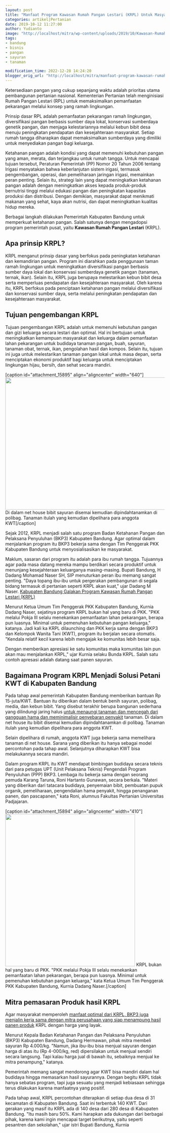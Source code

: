 ```yaml
---
layout: post
title: "Manfaat Program Kawasan Rumah Pangan Lestari (KRPL) Untuk Masyarakat"
categories: artikel|Pertanian
date: 2019-10-12 11:27:00
author: Yudianto
image: "http://localhost/mitra/wp-content/uploads/2019/10/Kawasan-Rumah-Pangan-Lestari.jpg"
tags:
- bandung
- bisnis
- pangan
- sayuran
- tanaman

modification_time: 2022-12-28 14:24:20
blogger_orig_url: "http://localhost/mitra/manfaat-program-kawasan-rumah-pangan.html"
---
```


Ketersediaan pangan yang cukup sepanjang waktu adalah prioritas utama pembangunan pertanian nasional. Kementerian Pertanian telah menginisiasi Rumah Pangan Lestari (RPL) untuk memaksimalkan pemanfaatan pekarangan melalui konsep yang ramah lingkungan.

Prinsip dasar RPL adalah pemanfaatan pekarangan ramah lingkungan, diversifikasi pangan berbasis sumber daya lokal, konservasi sumberdaya genetik pangan, dan menjaga kelestariannya melalui kebun bibit desa menuju peningkatan pendapatan dan kesejahteraan masyarakat. Setiap rumah tangga diharapkan dapat memaksimalkan sumberdaya yang dimiliki untuk menyediakan pangan bagi keluarga.

Ketahanan pangan adalah kondisi yang dapat memenuhi kebutuhan pangan yang aman, merata, dan terjangkau untuk rumah tangga. Untuk mencapai tujuan tersebut, Peraturan Pemerintah (PP) Nomor 20 Tahun 2006 tentang Irigasi menyatakan bahwa keberlanjutan sistem irigasi, termasuk pengembangan, operasi, dan pemeliharaan jaringan irigasi, memainkan peran penting. Selain itu, strategi lain yang dapat meningkatkan ketahanan pangan adalah dengan meningkatkan akses kepada produk-produk bernutrisi tinggi melalui edukasi pangan dan peningkatan kapasitas produksi dan distribusi. Dengan demikian, masyarakat dapat menikmati makanan yang sehat, kaya akan nutrisi, dan dapat meningkatkan kualitas hidup mereka.

Berbagai langkah dilakukan Pemerintah Kabupaten Bandung untuk memperkuat ketahanan pangan. Salah satunya dengan mengadopsi program pemerintah pusat, yaitu <b>Kawasan Rumah Pangan Lestari</b> (KRPL).
<h2>Apa prinsip KRPL?</h2>
KRPL menganut prinsip dasar yang berfokus pada peningkatan ketahanan dan kemandirian pangan. Program ini diarahkan pada penggunaan taman ramah lingkungan untuk meningkatkan diversifikasi pangan berbasis sumber daya lokal dan konservasi sumberdaya genetik pangan (tanaman, ternak, ikan). Selain itu, KRPL juga berupaya melestarikan kebun bibit desa serta memperluas pendapatan dan kesejahteraan masyarakat. Oleh karena itu, KRPL berfokus pada penciptaan ketahanan pangan melalui diversifikasi dan konservasi sumber daya, serta melalui peningkatan pendapatan dan kesejahteraan masyarakat.
<h2>Tujuan pengembangan KRPL</h2>
Tujuan pengembangan KRPL adalah untuk memenuhi kebutuhan pangan dan gizi keluarga secara lestari dan optimal. Hal ini bertujuan untuk meningkatkan kemampuan masyarakat dan keluarga dalam pemanfaatan lahan pekarangan untuk budidaya tanaman pangan, buah, sayuran, tanaman obat, ternak, ikan, pengolahan hasil dan kompos. Selain itu, tujuan ini juga untuk melestarikan tanaman pangan lokal untuk masa depan, serta menciptakan ekonomi produktif bagi keluarga untuk menciptakan lingkungan hijau, bersih, dan sehat secara mandiri.

[caption id="attachment_15895" align="aligncenter" width="640"]<a href="http://127.0.0.1/mitra/wp-content/uploads/2019/10/mitra_640x417.jpg"><img class="wp-image-15895 size-full" src="http://127.0.0.1/mitra/wp-content/uploads/2019/10/mitra_640x417.jpg" alt="" width="640" height="417" /></a> Di dalam net house bibit sayuran disemai kemudian dipindahtanamkan di polibag. Tanaman itulah yang kemudian dipelihara para anggota KWT[/caption]

Sejak 2012, KRPL menjadi salah satu program Badan Ketahanan Pangan dan Pelaksana Penyuluhan (BKP3) Kabupaten Bandung. Agar optimal dalam menjalankan program itu BKP3 bekerja sama dengan Tim Penggerak PKK Kabupaten Bandung untuk menyosialisasikan ke masyarakat.

Maklum, sasaran dari program itu adalah para ibu rumah tangga. Tujuannya agar pada masa datang mereka mampu berdikari secara produktif untuk menunjang kesejahteraan keluarganya masing-masing. Bupati Bandung, H Dadang Mohamad Naser SH, SIP menuturkan peran ibu memang sangat penting. "Daya topang ibu-ibu untuk pergerakan pembangunan di segala bidang termasuk di pertanian seperti KRPL akan kuat," ujar Dadang M Naser. <a href="http://127.0.0.1/mitra/kabupaten-bandung-galakan-program.html">Kabupaten Bandung Galakan Program Kawasan Rumah Pangan Lestari (KRPL)</a>

Menurut Ketua Umum Tim Penggerak PKK Kabupaten Bandung, Kurnia Dadang Naser, sejatinya program KRPL bukan hal yang baru di PKK. "PKK melalui Pokja III selalu menekankan pemanfaatan lahan pekarangan, berapa pun luasnya. Minimal untuk pemenuhan kebutuhan pangan keluarga," katanya. Jadi kali ka KRPL dilaunching dan PKK kerja sama dengan BKP3 dan Kelompok Wanita Tani (KWT), program itu berjalan secara otomatis. "Kendala relatif kecil karena lebih mengajak ke komunitas lebih besar saja.

Dengan memberikan apresiasi ke satu komunitas maka komunitas lain pun akan mau menjalankan KRPL," ujar Kurnia selaku Bunda KRPL. Salah satu contoh apresasi adalah datang saat panen sayuran.
<h2>Bagaimana Program KRPL Menjadi Solusi Petani KWT di Kabupaten Bandung</h2>
Pada tahap awal pemerintah Kabupaten Bandung memberikan bantuan Rp 15-juta/KWT. Bantuan itu diberikan dalam bentuk benih sayuran, polibag, media, dan kebun bibit. Yang disebut terakhir berupa bangunan sederhana yang dilindungi jaring halus <a class="" style="width: auto !important;" href="http://127.0.0.1/mitra/biji-ketumbar-multikhasiat-untuk.html" data-wpil-post-to-id="">untuk menaungi tanaman dan mencegah dari gangguan hama dan meminimalisir penyebaran penyakit</a> tanaman. Di dalam net house itu bibit disemai kemudian dipindahtanamkan di polibag. Tanaman itulah yang kemudian dipelihara para anggota KWT.

Selain dipelihara di rumah, anggota KWT juga bekerja sama memelihara tanaman di net house. Sarana yang diberikan itu hanya sebagai model percontohan pada tahap awal. Selanjutnya diharapkan KWT bisa melakukannya secara mandiri.

Dalam program KRPL itu KWT mendapat bimbingan budidaya secara teknis dari para petugas UPT (Unit Pelaksana Teknis) Pengendali Program Penyuluhan (PPP) BKP3. Lembaga itu bekerja sama dengan seorang pemuda Karang Taruna, Roni Hartanto Gunawan, secara berkala. "Materi yang diberikan dari tatacara budidaya, penyemaian bibit, pembuatan pupuk organik, pemeliharaan, pengendalian hama penyakit, hingga penanganan panen, dan pascapanen," kata Roni, alumnus Fakultas Pertanian Universitas Padjajaran.

[caption id="attachment_15894" align="aligncenter" width="410"]<a href="http://127.0.0.1/mitra/wp-content/uploads/2019/10/mitra_410x480_2.jpg"><img class="wp-image-15894 size-full" src="http://127.0.0.1/mitra/wp-content/uploads/2019/10/mitra_410x480_2.jpg" alt="" width="410" height="480" /></a> KRPL bukan hal yang baru di PKK. "PKK melalui Pokja III selalu menekankan pemanfaatan lahan pekarangan, berapa pun luasnya. Minimal untuk pemenuhan kebutuhan pangan keluarga," kata Ketua Umum Tim Penggerak PKK Kabupaten Bandung, Kurnia Dadang Naser.[/caption]
<h2>Mitra pemasaran Produk hasil KRPL</h2>
Agar masyarakat memperoleh <a id="" class="" style="width: auto !important;" href="http://127.0.0.1/mitra/produk-olahan-jagung-manis.html">manfaat optimal dari KRPL, BKP3 juga menjalin kerja sama dengan mitra perusahaan yang siap menampung hasil panen produk</a> KRPL dengan harga yang layak.

Menurut Kepala Badan Ketahanan Pangan dan Pelaksana Penyuluhan (BKP3) Kabupaten Bandung, Dadang Hermawan, pihak mitra membeli sayuran Rp 4.000/kg. "Namun, jika ibu-ibu bisa menjual sayuran dengan harga di atas itu (Rp 4-000/kg, red) dipersilakan untuk menjual sendiri secara langsung. Tapi kalau harga jual di bawah itu, sebaiknya menjual ke mitra penampung," katanya.

Pemerintah memang sangat mendorong agar KWT bisa mandiri dalam hal budidaya hingga memasarkan hasil sayurannya. Dengan begitu KRPL tidak hanya sebatas program, tapi juga sesuatu yang menjadi kebiasaan sehingga terus dilakukan karena manfaatnya yang positif.

Pada tahap awal, KRPL percontohan diterapkan di setiap dua desa di 31 kecamatan di Kabupaten Bandung. Saat ini terbentuk 140 KWT. Dari gerakan yang masif itu KRPL ada di 140 desa dari 280 desa di Kabupaten Bandung. "Itu masih baru 50%. Kami harapkan ada dukungan dari berbagai pihak, karena kami ingin mencapai target berikutnya, yaitu seperti pesantren dan sekolahan," ujar istri Bupati Bandung, Kurnia
